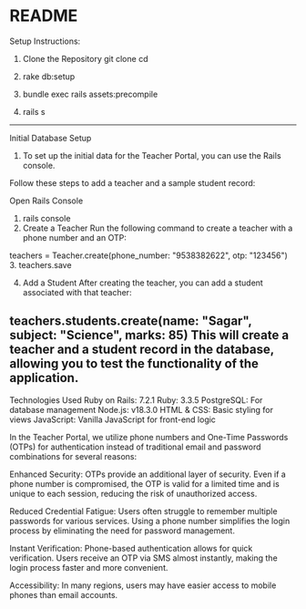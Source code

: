 # README

Setup Instructions:
1. Clone the Repository
git clone <repository-url>
cd <repository-directory>

2. rake db:setup

3. bundle exec rails assets:precompile

4. rails s
-----------------------------------------------------------

Initial Database Setup
1. To set up the initial data for the Teacher Portal, you can use the Rails console. 

Follow these steps to add a teacher and a sample student record:

Open Rails Console
1. rails console
2. Create a Teacher Run the following command to create a teacher with a phone number and an OTP:

teachers = Teacher.create(phone_number: "9538382622", otp: "123456")
3. teachers.save

4. Add a Student After creating the teacher, you can add a student associated with that teacher:

teachers.students.create(name: "Sagar", subject: "Science", marks: 85)
This will create a teacher and a student record in the database, allowing you to test the functionality of the application.
---------------------------------------------------------------------

Technologies Used
Ruby on Rails: 7.2.1
Ruby: 3.3.5
PostgreSQL: For database management
Node.js: v18.3.0
HTML & CSS: Basic styling for views
JavaScript: Vanilla JavaScript for front-end logic

In the Teacher Portal, we utilize phone numbers and One-Time Passwords (OTPs) for authentication instead of traditional email and password combinations for several reasons:

Enhanced Security: OTPs provide an additional layer of security. Even if a phone number is compromised, the OTP is valid for a limited time and is unique to each session, reducing the risk of unauthorized access.

Reduced Credential Fatigue: Users often struggle to remember multiple passwords for various services. Using a phone number simplifies the login process by eliminating the need for password management.

Instant Verification: Phone-based authentication allows for quick verification. Users receive an OTP via SMS almost instantly, making the login process faster and more convenient.

Accessibility: In many regions, users may have easier access to mobile phones than email accounts.
